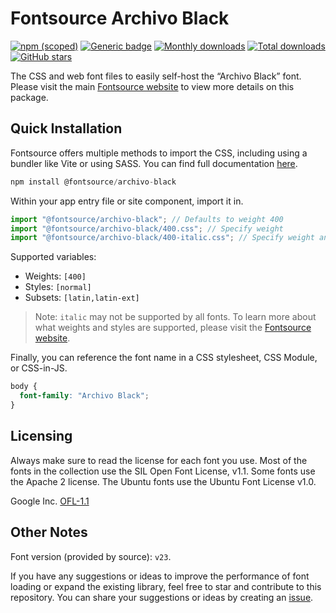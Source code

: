 # Fontsource Archivo Black

[![npm (scoped)](https://img.shields.io/npm/v/@fontsource/archivo-black?color=brightgreen)](https://www.npmjs.com/package/@fontsource/archivo-black) [![Generic badge](https://img.shields.io/badge/fontsource-passing-brightgreen)](https://github.com/fontsource/fontsource) [![Monthly downloads](https://badgen.net/npm/dm/@fontsource/archivo-black)](https://github.com/fontsource/fontsource) [![Total downloads](https://badgen.net/npm/dt/@fontsource/archivo-black)](https://github.com/fontsource/fontsource) [![GitHub stars](https://img.shields.io/github/stars/fontsource/fontsource.svg?style=social&label=Star)](https://github.com/fontsource/fontsource/stargazers)

The CSS and web font files to easily self-host the “Archivo Black” font. Please visit the main [Fontsource website](https://fontsource.org/fonts/archivo-black) to view more details on this package.

## Quick Installation

Fontsource offers multiple methods to import the CSS, including using a bundler like Vite or using SASS. You can find full documentation [here](https://fontsource.org/docs/getting-started/introduction).

```javascript
npm install @fontsource/archivo-black
```

Within your app entry file or site component, import it in.

```javascript
import "@fontsource/archivo-black"; // Defaults to weight 400
import "@fontsource/archivo-black/400.css"; // Specify weight
import "@fontsource/archivo-black/400-italic.css"; // Specify weight and style
```

Supported variables:
- Weights: `[400]`
- Styles: `[normal]`
- Subsets: `[latin,latin-ext]`

> Note: `italic` may not be supported by all fonts. To learn more about what weights and styles are supported, please visit the [Fontsource website](https://fontsource.org/fonts/archivo-black).

Finally, you can reference the font name in a CSS stylesheet, CSS Module, or CSS-in-JS.

```css
body {
  font-family: "Archivo Black";
}
```

## Licensing
Always make sure to read the license for each font you use. Most of the fonts in the collection use the SIL Open Font License, v1.1. Some fonts use the Apache 2 license. The Ubuntu fonts use the Ubuntu Font License v1.0.

Google Inc.
[OFL-1.1](http://scripts.sil.org/OFL)

## Other Notes
Font version (provided by source): `v23`.

If you have any suggestions or ideas to improve the performance of font loading or expand the existing library, feel free to star and contribute to this repository. You can share your suggestions or ideas by creating an [issue](https://github.com/fontsource/fontsource/issues).